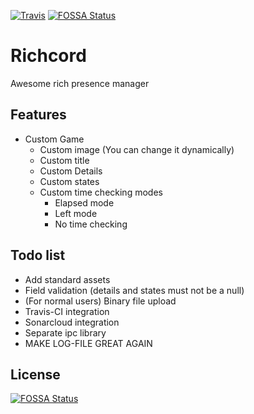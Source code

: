 [![Travis](https://img.shields.io/travis/RanolP/Richcord.svg)](https://travis-ci.org/RanolP/Richcord) [![FOSSA Status](https://app.fossa.io/api/projects/git%2Bgithub.com%2FRanolP%2FRichcord.svg?type=shield)](https://app.fossa.io/projects/git%2Bgithub.com%2FRanolP%2FRichcord?ref=badge_shield)


# Richcord

Awesome rich presence manager

## Features

 * Custom Game
   * Custom image (You can change it dynamically)
   * Custom title
   * Custom Details
   * Custom states
   * Custom time checking modes
     * Elapsed mode
     * Left mode
     * No time checking

## Todo list

 * Add standard assets
 * Field validation (details and states must not be a null)
 * (For normal users) Binary file upload
 * Travis-CI integration
 * Sonarcloud integration
 * Separate ipc library
 * MAKE LOG-FILE GREAT AGAIN


## License
[![FOSSA Status](https://app.fossa.io/api/projects/git%2Bgithub.com%2FRanolP%2FRichcord.svg?type=large)](https://app.fossa.io/projects/git%2Bgithub.com%2FRanolP%2FRichcord?ref=badge_large)